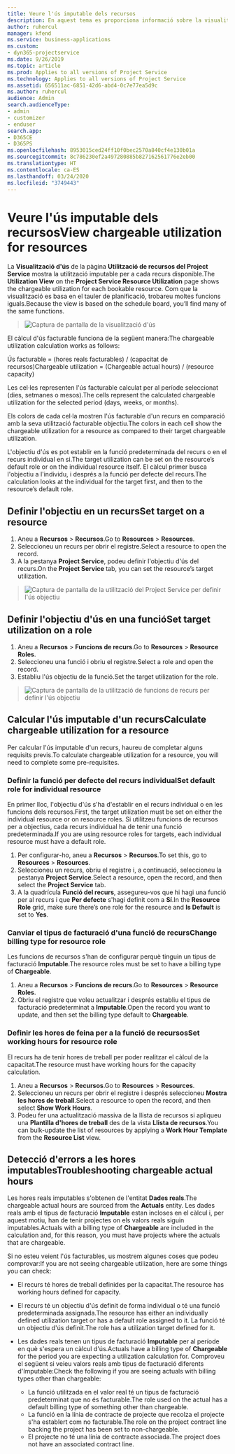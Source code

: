 ```yaml
---
title: Veure l'ús imputable dels recursos
description: En aquest tema es proporciona informació sobre la visualització d'ús dels recursos.
author: ruhercul
manager: kfend
ms.service: business-applications
ms.custom:
- dyn365-projectservice
ms.date: 9/26/2019
ms.topic: article
ms.prod: Applies to all versions of Project Service
ms.technology: Applies to all versions of Project Service
ms.assetid: 656511ac-6851-42d6-abd4-0c7e77ea5d9c
ms.author: ruhercul
audience: Admin
search.audienceType:
- admin
- customizer
- enduser
search.app:
- D365CE
- D365PS
ms.openlocfilehash: 8953015ced24ff10f0bec2570a840cf4e130b01a
ms.sourcegitcommit: 8c786230ef2a497280885b827162561776e2eb00
ms.translationtype: HT
ms.contentlocale: ca-ES
ms.lasthandoff: 03/24/2020
ms.locfileid: "3749443"
---
```

# <a name="view-chargeable-utilization-for-resources"></a><span data-ttu-id="25a23-103">Veure l'ús imputable dels recursos</span><span class="sxs-lookup"><span data-stu-id="25a23-103">View chargeable utilization for resources</span></span>
 
<span data-ttu-id="25a23-104">La **Visualització d'ús** de la pàgina **Utilització de recursos del Project Service** mostra la utilització imputable per a cada recurs disponible.</span><span class="sxs-lookup"><span data-stu-id="25a23-104">The **Utilization View** on the **Project Service Resource Utilization** page shows the chargeable utilization for each bookable resource.</span></span> <span data-ttu-id="25a23-105">Com que la visualització es basa en el tauler de planificació, trobareu moltes funcions iguals.</span><span class="sxs-lookup"><span data-stu-id="25a23-105">Because the view is based on the schedule board, you’ll find many of the same functions.</span></span>

> ![Captura de pantalla de la visualització d'ús](media/FAQ-utilization-1.png)
 

<span data-ttu-id="25a23-107">El càlcul d'ús facturable funciona de la següent manera:</span><span class="sxs-lookup"><span data-stu-id="25a23-107">The chargeable utilization calculation works as follows:</span></span>

   <span data-ttu-id="25a23-108">Ús facturable = (hores reals facturables) / (capacitat de recursos)</span><span class="sxs-lookup"><span data-stu-id="25a23-108">Chargeable utilization = (Chargeable actual hours) / (resource capacity)</span></span>

<span data-ttu-id="25a23-109">Les cel·les representen l'ús facturable calculat per al període seleccionat (dies, setmanes o mesos).</span><span class="sxs-lookup"><span data-stu-id="25a23-109">The cells represent the calculated chargeable utilization for the selected period (days, weeks, or months).</span></span>

<span data-ttu-id="25a23-110">Els colors de cada cel·la mostren l'ús facturable d'un recurs en comparació amb la seva utilització facturable objectiu.</span><span class="sxs-lookup"><span data-stu-id="25a23-110">The colors in each cell show the chargeable utilization for a resource as compared to their target chargeable utilization.</span></span> 

<span data-ttu-id="25a23-111">L'objectiu d'ús es pot establir en la funció predeterminada del recurs o en el recurs individual en si.</span><span class="sxs-lookup"><span data-stu-id="25a23-111">The target utilization can be set on the resource’s default role or on the individual resource itself.</span></span> <span data-ttu-id="25a23-112">El càlcul primer busca l'objectiu a l'individu, i després a la funció per defecte del recurs.</span><span class="sxs-lookup"><span data-stu-id="25a23-112">The calculation looks at the individual for the target first, and then to the resource’s default role.</span></span>

## <a name="set-target-on-a-resource"></a><span data-ttu-id="25a23-113">Definir l'objectiu en un recurs</span><span class="sxs-lookup"><span data-stu-id="25a23-113">Set target on a resource</span></span>

1. <span data-ttu-id="25a23-114">Aneu a **Recursos** \> **Recursos**.</span><span class="sxs-lookup"><span data-stu-id="25a23-114">Go to **Resources** \> **Resources**.</span></span> 
2. <span data-ttu-id="25a23-115">Seleccioneu un recurs per obrir el registre.</span><span class="sxs-lookup"><span data-stu-id="25a23-115">Select a resource to open the record.</span></span> 
3. <span data-ttu-id="25a23-116">A la pestanya **Project Service**, podeu definir l'objectiu d'ús del recurs.</span><span class="sxs-lookup"><span data-stu-id="25a23-116">On the **Project Service** tab, you can set the resource’s target utilization.</span></span>

> ![Captura de pantalla de la utilització del Project Service per definir l'ús objectiu](media/FAQ-utilization-2.png)
 
## <a name="set-target-utilization-on-a-role"></a><span data-ttu-id="25a23-118">Definir l'objectiu d'ús en una funció</span><span class="sxs-lookup"><span data-stu-id="25a23-118">Set target utilization on a role</span></span>

1. <span data-ttu-id="25a23-119">Aneu a **Recursos** \> **Funcions de recurs**.</span><span class="sxs-lookup"><span data-stu-id="25a23-119">Go to **Resources** \> **Resource Roles**.</span></span> 
2. <span data-ttu-id="25a23-120">Seleccioneu una funció i obriu el registre.</span><span class="sxs-lookup"><span data-stu-id="25a23-120">Select a role and open the record.</span></span> 
3. <span data-ttu-id="25a23-121">Establiu l'ús objectiu de la funció.</span><span class="sxs-lookup"><span data-stu-id="25a23-121">Set the target utilization for the role.</span></span>

> ![Captura de pantalla de la utilització de funcions de recurs per definir l'ús objectiu](media/FAQ-utilization-3.png)
 
## <a name="calculate-chargeable-utilization-for-a-resource"></a><span data-ttu-id="25a23-123">Calcular l'ús imputable d'un recurs</span><span class="sxs-lookup"><span data-stu-id="25a23-123">Calculate chargeable utilization for a resource</span></span>

<span data-ttu-id="25a23-124">Per calcular l'ús imputable d'un recurs, haureu de completar alguns requisits previs.</span><span class="sxs-lookup"><span data-stu-id="25a23-124">To calculate chargeable utilization for a resource, you will need to complete some pre-requisites.</span></span> 

### <a name="set-default-role-for-individual-resource"></a><span data-ttu-id="25a23-125">Definir la funció per defecte del recurs individual</span><span class="sxs-lookup"><span data-stu-id="25a23-125">Set default role for individual resource</span></span>

<span data-ttu-id="25a23-126">En primer lloc, l'objectiu d'ús s'ha d'establir en el recurs individual o en les funcions dels recursos.</span><span class="sxs-lookup"><span data-stu-id="25a23-126">First, the target utilization must be set on either the individual resource or on resource roles.</span></span> <span data-ttu-id="25a23-127">Si utilitzeu funcions de recursos per a objectius, cada recurs individual ha de tenir una funció predeterminada.</span><span class="sxs-lookup"><span data-stu-id="25a23-127">If you are using resource roles for targets, each individual resource must have a default role.</span></span> 

1. <span data-ttu-id="25a23-128">Per configurar-ho, aneu a **Recursos** \> **Recursos**.</span><span class="sxs-lookup"><span data-stu-id="25a23-128">To set this, go to **Resources** \> **Resources**.</span></span> 
2. <span data-ttu-id="25a23-129">Seleccioneu un recurs, obriu el registre i, a continuació, seleccioneu la pestanya **Project Service**.</span><span class="sxs-lookup"><span data-stu-id="25a23-129">Select a resource, open the record, and then select the **Project Service** tab.</span></span> 
3. <span data-ttu-id="25a23-130">A la quadrícula **Funció del recurs**, assegureu-vos que hi hagi una funció per al recurs i que **Per defecte** s'hagi definit com a **Sí**.</span><span class="sxs-lookup"><span data-stu-id="25a23-130">In the **Resource Role** grid, make sure there’s one role for the resource and **Is Default** is set to **Yes**.</span></span>
 
### <a name="change-billing-type-for-resource-role"></a><span data-ttu-id="25a23-131">Canviar el tipus de facturació d'una funció de recurs</span><span class="sxs-lookup"><span data-stu-id="25a23-131">Change billing type for resource role</span></span>

<span data-ttu-id="25a23-132">Les funcions de recursos s'han de configurar perquè tinguin un tipus de facturació **Imputable**.</span><span class="sxs-lookup"><span data-stu-id="25a23-132">The resource roles must be set to have a billing type of **Chargeable**.</span></span> 

1. <span data-ttu-id="25a23-133">Aneu a **Recursos** \> **Funcions de recurs**.</span><span class="sxs-lookup"><span data-stu-id="25a23-133">Go to **Resources** \> **Resource Roles**.</span></span> 
2. <span data-ttu-id="25a23-134">Obriu el registre que voleu actualitzar i després establiu el tipus de facturació predeterminat a **Imputable**.</span><span class="sxs-lookup"><span data-stu-id="25a23-134">Open the record you want to update, and then set the billing type default to **Chargeable**.</span></span>

### <a name="set-working-hours-for-resource-role"></a><span data-ttu-id="25a23-135">Definir les hores de feina per a la funció de recursos</span><span class="sxs-lookup"><span data-stu-id="25a23-135">Set working hours for resource role</span></span>
 
<span data-ttu-id="25a23-136">El recurs ha de tenir hores de treball per poder realitzar el càlcul de la capacitat.</span><span class="sxs-lookup"><span data-stu-id="25a23-136">The resource must have working hours for the capacity calculation.</span></span> 

1. <span data-ttu-id="25a23-137">Aneu a **Recursos** \> **Recursos**.</span><span class="sxs-lookup"><span data-stu-id="25a23-137">Go to **Resources** \> **Resources**.</span></span> 
2. <span data-ttu-id="25a23-138">Seleccioneu un recurs per obrir el registre i després seleccioneu **Mostra les hores de treball**.</span><span class="sxs-lookup"><span data-stu-id="25a23-138">Select a resource to open the record, and then select **Show Work Hours**.</span></span> 
3. <span data-ttu-id="25a23-139">Podeu fer una actualització massiva de la llista de recursos si apliqueu una **Plantilla d'hores de treball** des de la vista **Llista de recursos**.</span><span class="sxs-lookup"><span data-stu-id="25a23-139">You can bulk-update the list of resources by applying a **Work Hour Template** from the **Resource List** view.</span></span>

## <a name="troubleshooting-chargeable-actual-hours"></a><span data-ttu-id="25a23-140">Detecció d'errors a les hores imputables</span><span class="sxs-lookup"><span data-stu-id="25a23-140">Troubleshooting chargeable actual hours</span></span>

<span data-ttu-id="25a23-141">Les hores reals imputables s'obtenen de l'entitat **Dades reals**.</span><span class="sxs-lookup"><span data-stu-id="25a23-141">The chargeable actual hours are sourced from the **Actuals** entity.</span></span> <span data-ttu-id="25a23-142">Les dades reals amb el tipus de facturació **Imputable** estan incloses en el càlcul i, per aquest motiu, han de tenir projectes on els valors reals siguin imputables.</span><span class="sxs-lookup"><span data-stu-id="25a23-142">Actuals with a billing type of **Chargeable** are included in the calculation and, for this reason, you must have projects where the actuals that are chargeable.</span></span>

<span data-ttu-id="25a23-143">Si no esteu veient l'ús facturables, us mostrem algunes coses que podeu comprovar:</span><span class="sxs-lookup"><span data-stu-id="25a23-143">If you are not seeing chargeable utilization, here are some things you can check:</span></span>

- <span data-ttu-id="25a23-144">El recurs té hores de treball definides per la capacitat.</span><span class="sxs-lookup"><span data-stu-id="25a23-144">The resource has working hours defined for capacity.</span></span>
- <span data-ttu-id="25a23-145">El recurs té un objectiu d'ús definit de forma individual o té una funció predeterminada assignada.</span><span class="sxs-lookup"><span data-stu-id="25a23-145">The resource has either an individually defined utilization target or has a default role assigned to it.</span></span> <span data-ttu-id="25a23-146">La funció té un objectiu d'ús definit.</span><span class="sxs-lookup"><span data-stu-id="25a23-146">The role has a utilization target defined for it.</span></span>
- <span data-ttu-id="25a23-147">Les dades reals tenen un tipus de facturació **Imputable** per al període en què s'espera un càlcul d'ús.</span><span class="sxs-lookup"><span data-stu-id="25a23-147">Actuals have a billing type of **Chargeable** for the period you are expecting a utilization calculation for.</span></span> <span data-ttu-id="25a23-148">Comproveu el següent si veieu valors reals amb tipus de facturació diferents d'Imputable:</span><span class="sxs-lookup"><span data-stu-id="25a23-148">Check the following if you are seeing actuals with billing types other than chargeable:</span></span>

  - <span data-ttu-id="25a23-149">La funció utilitzada en el valor real té un tipus de facturació predeterminat que no és facturable.</span><span class="sxs-lookup"><span data-stu-id="25a23-149">The role used on the actual has a default billing type of something other than chargeable.</span></span>
  - <span data-ttu-id="25a23-150">La funció en la línia de contracte de projecte que recolza el projecte s'ha establert com no facturable.</span><span class="sxs-lookup"><span data-stu-id="25a23-150">The role on the project contract line backing the project has been set to non-chargeable.</span></span>
  - <span data-ttu-id="25a23-151">El projecte no té una línia de contracte associada.</span><span class="sxs-lookup"><span data-stu-id="25a23-151">The project does not have an associated contract line.</span></span>

